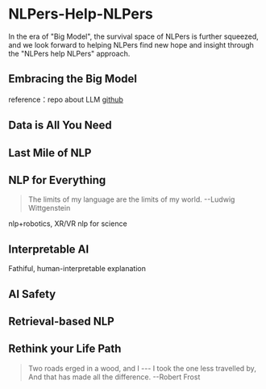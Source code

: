 # NLPers-Help-NLPers

In the era of "Big Model", the survival space of NLPers is further squeezed, and we look forward to helping NLPers find new hope and insight through the "NLPers help NLPers" approach.

## Embracing the Big Model

reference：repo about LLM [github](https://github.com/Hannibal046/Awesome-LLM)

## Data is All You Need

## Last Mile of NLP

## NLP for Everything

> The limits of my language are the limits of my world. --Ludwig Wittgenstein

nlp+robotics, XR/VR
nlp for science

## Interpretable AI

Fathiful, human-interpretable explanation


## AI Safety

## Retrieval-based NLP

## Rethink your Life Path

> Two roads erged in a wood, and I ---
> I took the one less travelled by,
> And that has made all the difference.
>   --Robert Frost
